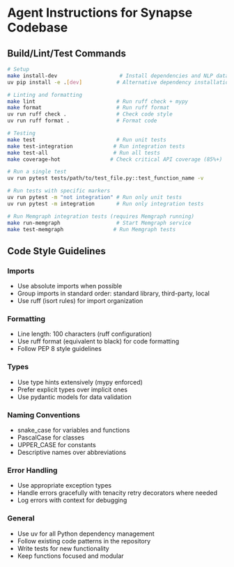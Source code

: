 # Agent Instructions for Synapse Codebase

## Build/Lint/Test Commands

```bash
# Setup
make install-dev                    # Install dependencies and NLP data
uv pip install -e .[dev]           # Alternative dependency installation

# Linting and formatting
make lint                          # Run ruff check + mypy
make format                        # Run ruff format
uv run ruff check .                # Check code style
uv run ruff format .               # Format code

# Testing
make test                          # Run unit tests
make test-integration             # Run integration tests
make test-all                     # Run all tests
make coverage-hot                # Check critical API coverage (85%+)

# Run a single test
uv run pytest tests/path/to/test_file.py::test_function_name -v

# Run tests with specific markers
uv run pytest -m "not integration" # Run only unit tests
uv run pytest -m integration       # Run only integration tests

# Run Memgraph integration tests (requires Memgraph running)
make run-memgraph                  # Start Memgraph service
make test-memgraph                # Run Memgraph tests
```

## Code Style Guidelines

### Imports
- Use absolute imports when possible
- Group imports in standard order: standard library, third-party, local
- Use ruff (isort rules) for import organization

### Formatting
- Line length: 100 characters (ruff configuration)
- Use ruff format (equivalent to black) for code formatting
- Follow PEP 8 style guidelines

### Types
- Use type hints extensively (mypy enforced)
- Prefer explicit types over implicit ones
- Use pydantic models for data validation

### Naming Conventions
- snake_case for variables and functions
- PascalCase for classes
- UPPER_CASE for constants
- Descriptive names over abbreviations

### Error Handling
- Use appropriate exception types
- Handle errors gracefully with tenacity retry decorators where needed
- Log errors with context for debugging

### General
- Use uv for all Python dependency management
- Follow existing code patterns in the repository
- Write tests for new functionality
- Keep functions focused and modular